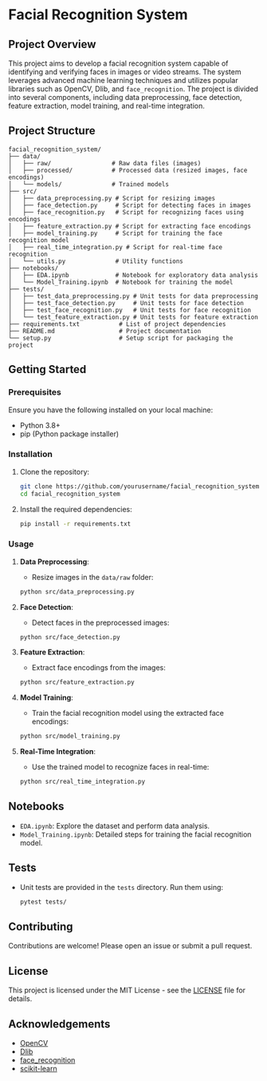 # Facial Recognition System

## Project Overview

This project aims to develop a facial recognition system capable of identifying and verifying faces in images or video streams. The system leverages advanced machine learning techniques and utilizes popular libraries such as OpenCV, Dlib, and `face_recognition`. The project is divided into several components, including data preprocessing, face detection, feature extraction, model training, and real-time integration.

## Project Structure

```
facial_recognition_system/
├── data/
│   ├── raw/                 # Raw data files (images)
│   ├── processed/           # Processed data (resized images, face encodings)
│   └── models/              # Trained models
├── src/
│   ├── data_preprocessing.py # Script for resizing images
│   ├── face_detection.py     # Script for detecting faces in images
│   ├── face_recognition.py   # Script for recognizing faces using encodings
│   ├── feature_extraction.py # Script for extracting face encodings
│   ├── model_training.py     # Script for training the face recognition model
│   ├── real_time_integration.py # Script for real-time face recognition
│   └── utils.py              # Utility functions
├── notebooks/
│   ├── EDA.ipynb             # Notebook for exploratory data analysis
│   └── Model_Training.ipynb  # Notebook for training the model
├── tests/
│   ├── test_data_preprocessing.py # Unit tests for data preprocessing
│   ├── test_face_detection.py     # Unit tests for face detection
│   ├── test_face_recognition.py   # Unit tests for face recognition
│   └── test_feature_extraction.py # Unit tests for feature extraction
├── requirements.txt           # List of project dependencies
├── README.md                  # Project documentation
└── setup.py                   # Setup script for packaging the project
```

## Getting Started

### Prerequisites

Ensure you have the following installed on your local machine:

- Python 3.8+
- pip (Python package installer)

### Installation

1. Clone the repository:
    ```sh
    git clone https://github.com/yourusername/facial_recognition_system.git
    cd facial_recognition_system
    ```

2. Install the required dependencies:
    ```sh
    pip install -r requirements.txt
    ```

### Usage

1. **Data Preprocessing**:
    - Resize images in the `data/raw` folder:
    ```sh
    python src/data_preprocessing.py
    ```

2. **Face Detection**:
    - Detect faces in the preprocessed images:
    ```sh
    python src/face_detection.py
    ```

3. **Feature Extraction**:
    - Extract face encodings from the images:
    ```sh
    python src/feature_extraction.py
    ```

4. **Model Training**:
    - Train the facial recognition model using the extracted face encodings:
    ```sh
    python src/model_training.py
    ```

5. **Real-Time Integration**:
    - Use the trained model to recognize faces in real-time:
    ```sh
    python src/real_time_integration.py
    ```

## Notebooks

- `EDA.ipynb`: Explore the dataset and perform data analysis.
- `Model_Training.ipynb`: Detailed steps for training the facial recognition model.

## Tests

- Unit tests are provided in the `tests` directory. Run them using:
    ```sh
    pytest tests/
    ```

## Contributing

Contributions are welcome! Please open an issue or submit a pull request.

## License

This project is licensed under the MIT License - see the [LICENSE](LICENSE) file for details.

## Acknowledgements

- [OpenCV](https://opencv.org/)
- [Dlib](http://dlib.net/)
- [face_recognition](https://github.com/ageitgey/face_recognition)
- [scikit-learn](https://scikit-learn.org/stable/)
